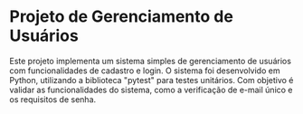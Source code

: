 # Projeto de Gerenciamento de Usuários
Este projeto implementa um sistema simples de gerenciamento de usuários com funcionalidades de cadastro e login. 
O sistema foi desenvolvido em Python, utilizando a biblioteca "pytest" para testes unitários. 
Com objetivo é validar as funcionalidades do sistema, como a verificação de e-mail único e os requisitos de senha.



